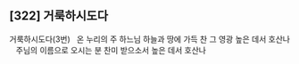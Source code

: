 ## [322] 거룩하시도다

거룩하시도다(3번)  
온 누리의 주 하느님 하늘과 땅에 가득 찬 그 영광 높은 데서 호산나   
주님의 이름으로 오시는 분 찬미 받으소서 높은 데서 호산나
